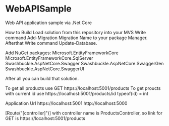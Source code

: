 # WebAPISample
Web API application sample via .Net Core

How to Build
Load solution from this repository into your MVS
Write command Add-Migration Migration Name to your package Manager. 
Afterthat Write command Update-Database.

Add NuGet packages: 
Microsoft.EntityFrameworkCore
Microsoft.EntityFrameworkCore.SqlServer
Swashbuckle.AspNetCore.Swagger
Swashbuckle.AspNetCore.SwaggerGen
Swashbuckle.AspNetCore.SwaggerUI

After all you can build that solution.

To get all products use GET https://localhost:5001/products
To get proucts with current id use https://localhost:5001/products/id 
typeof(id) = int

Application Url 
https://localhost:5001
http://localhost:5000

[Route("[controller]")] with controller name is ProductsController, 
so link for GET is https://localhost:5001/products
